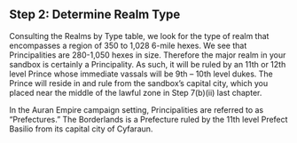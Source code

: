 ## Step 2: Determine Realm Type

Consulting the Realms by Type table, we look for the type of realm that encompasses a region of 350 to 1,028 6-mile hexes. We see that Principalities are 280-1,050 hexes in size. Therefore the major realm in your sandbox is certainly a Principality. As such, it will be ruled by an 11th or 12th level Prince whose immediate vassals will be 9th – 10th level dukes. The Prince will reside in and rule from the sandbox’s capital city, which you placed near the middle of the lawful zone in Step 7(b)(ii) last chapter.

In the Auran Empire campaign setting, Principalities are referred to as “Prefectures.” The Borderlands is a Prefecture ruled by the 11th level Prefect Basilio from its capital city of Cyfaraun.
